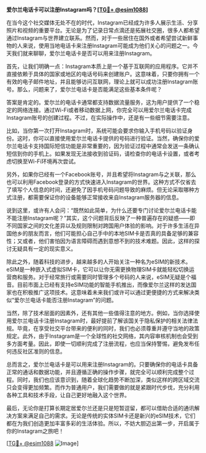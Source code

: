 **爱尔兰电话卡可以注册Instagram吗？[[TG💪+ @esim1088](https://t.me/s/esim1088)]**

在当今这个社交媒体无处不在的时代，Instagram已经成为许多人展示生活、分享照片和视频的重要平台。无论是为了记录日常点滴还是拓展社交圈，很多人都希望通过Instagram与世界建立联系。然而，对于一些居住在国外或者希望尝试新鲜事物的人来说，使用当地电话卡来注册Instagram可能成为他们关心的问题之一。今天我们就来聊聊，爱尔兰电话卡是否可以用来注册Instagram。

首先，让我们明确一点：Instagram本质上是一个基于互联网的应用程序。它并不直接依赖于具体的国家或地区的电话号码来创建账户。这意味着，只要你拥有一个有效的电子邮件地址，并且能够访问互联网，理论上就可以成功注册Instagram账号。那么，问题来了，爱尔兰电话卡是否能满足这些基本条件呢？

答案是肯定的。爱尔兰的电话卡通常都支持数据流量服务，这为用户提供了一个稳定的网络连接。通过Wi-Fi或者移动数据上网，你完全可以用爱尔兰电话卡完成Instagram账号的创建过程。不过，在实际操作中，还是有一些细节需要注意。

比如，当你第一次打开Instagram时，系统可能会要求你输入手机号码以验证身份。这时，你可以直接使用爱尔兰电话卡提供的号码进行验证。当然，确保你的爱尔兰电话卡支持国际短信功能是非常重要的，因为验证过程中通常会发送一条确认短信到你的手机上。如果发现无法接收到验证码，请检查你的电话卡设置，或者考虑切换至Wi-Fi环境再次尝试。

另外，如果你已经有一个Facebook账号，并且希望将Instagram与之关联，那么也可以利用Facebook登录的方式快速进入Instagram的世界。这种方式不仅省去了填写个人信息的时间，还避免了因手机号码问题导致的麻烦。但无论采取哪种方式注册，都需要保证你的设备能够正常接收来自Instagram服务器的信息。

说到这里，或许有人会问：“既然如此简单，为什么还要专门讨论爱尔兰电话卡能不能注册Instagram呢？”其实，这个问题背后反映了一种普遍存在的疑惑——即不同国家之间的文化差异以及规则限制对跨国用户体验的影响。对于许多生活在异国他乡的朋友而言，他们可能担心自己手中的本地SIM卡是否真的具备足够的兼容性；又或者，他们害怕因为语言障碍而遇到意想不到的技术难题。因此，这样的探讨无疑具有一定的现实意义。

除此之外，随着科技的进步，越来越多的人开始关注一种名为eSIM的新技术。eSIM是一种嵌入式虚拟SIM卡，它可以让你无需更换物理SIM卡就能轻松切换运营商和服务。对于经常旅行或需要同时管理多个号码的人来说，eSIM无疑是个福音。目前市面上已经有支持eSIM功能的智能手机推出，而像爱尔兰这样的发达国家也在积极推广这项技术。这意味着未来我们或许可以通过更便捷的方式来解决类似“爱尔兰电话卡能否注册Instagram”的问题。

当然，除了技术层面的因素外，还有其他一些值得注意的地方。例如，当你选择使用爱尔兰电话卡注册Instagram时，最好提前了解该国关于隐私保护的相关法律法规。毕竟，在享受社交平台带来的便利的同时，我们也必须尊重并遵守当地的政策规定。此外，由于Instagram是一个全球性的社交网络，其内容审核机制也会受到多方面考量。因此，即使一切顺利完成了注册流程，也应当保持警惕，避免发布任何违反社区准则的信息。

总而言之，爱尔兰电话卡是可以用来注册Instagram的。只要确保你的电话卡具备正常的通话和数据功能，并且遵循正确的操作步骤，就完全可以顺利完成整个过程。同时，我们也应该意识到，随着全球化趋势不断加深，类似这样的跨区域交流只会变得更加频繁。而作为普通用户，我们需要做的就是紧跟时代步伐，充分利用各种工具和技术手段，让自己更好地融入这个世界。

最后，无论你是打算长期定居爱尔兰还是只是短暂逗留，都可以借助合适的通讯解决方案来满足自己的需求。无论是传统的实体SIM卡还是新兴的eSIM技术，它们都在为我们创造更加丰富多彩的生活体验。所以，不妨大胆迈出第一步，开启属于你的Instagram之旅吧！

[[TG💪+ @esim1088](https://t.me/s/esim1088) ![Image](https://i.postimg.cc/4NQfJmqS/Snipaste-2025-05-13-00-14-12.png)]